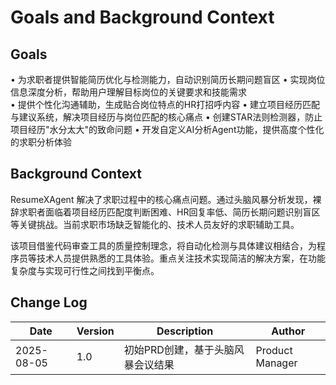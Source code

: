 # Goals and Background Context

## Goals

• 为求职者提供智能简历优化与检测能力，自动识别简历长期问题盲区
• 实现岗位信息深度分析，帮助用户理解目标岗位的关键要求和技能需求  
• 提供个性化沟通辅助，生成贴合岗位特点的HR打招呼内容
• 建立项目经历匹配与建议系统，解决项目经历与岗位匹配的核心痛点
• 创建STAR法则检测器，防止项目经历"水分太大"的致命问题
• 开发自定义AI分析Agent功能，提供高度个性化的求职分析体验

## Background Context

ResumeXAgent 解决了求职过程中的核心痛点问题。通过头脑风暴分析发现，裸辞求职者面临着项目经历匹配度判断困难、HR回复率低、简历长期问题识别盲区等关键挑战。当前求职市场缺乏智能化的、技术人员友好的求职辅助工具。

该项目借鉴代码审查工具的质量控制理念，将自动化检测与具体建议相结合，为程序员等技术人员提供熟悉的工具体验。重点关注技术实现简洁的解决方案，在功能复杂度与实现可行性之间找到平衡点。

## Change Log

| Date       | Version | Description                       | Author          |
| ---------- | ------- | --------------------------------- | --------------- |
| 2025-08-05 | 1.0     | 初始PRD创建，基于头脑风暴会议结果 | Product Manager |
